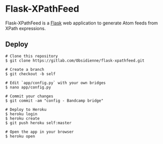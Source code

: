 # Flask-XPathFeed

Flask-XPathFeed is a [Flask](http://flask.pocoo.org/) web application to
generate Atom feeds from XPath expressions.

## Deploy

```shell
# Clone this repository
$ git clone https://gitlab.com/Obsidienne/flask-xpathfeed.git

# Create a branch
$ git checkout -b self

# Edit `app/config.py` with your own bridges
$ nano app/config.py

# Commit your changes
$ git commit -am "config - Bandcamp bridge"

# Deploy to Heroku
$ heroku login
$ heroku create
$ git push heroku self:master

# Open the app in your browser
$ heroku open
```
